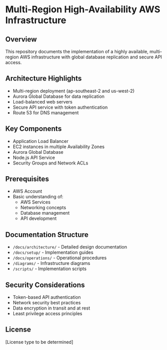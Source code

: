# Multi-Region High-Availability AWS Infrastructure

## Overview
This repository documents the implementation of a highly available, multi-region AWS infrastructure with global database replication and secure API access. 

## Architecture Highlights
- Multi-region deployment (ap-southeast-2 and us-west-2)
- Aurora Global Database for data replication
- Load-balanced web servers
- Secure API service with token authentication
- Route 53 for DNS management

## Key Components
- Application Load Balancer
- EC2 instances in multiple Availability Zones 
- Aurora Global Database
- Node.js API Service
- Security Groups and Network ACLs

## Prerequisites
- AWS Account
- Basic understanding of:
  - AWS Services
  - Networking concepts
  - Database management
  - API development

## Documentation Structure
- `/docs/architecture/` - Detailed design documentation
- `/docs/setup/` - Implementation guides
- `/docs/operations/` - Operational procedures
- `/diagrams/` - Infrastructure diagrams
- `/scripts/` - Implementation scripts

## Security Considerations
- Token-based API authentication
- Network security best practices
- Data encryption in transit and at rest
- Least privilege access principles

## License
[License type to be determined]

